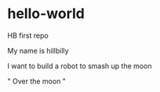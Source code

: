 # hello-world
HB first repo

My name is hillbilly

I want to build a robot to smash up the moon

"
Over the moon
"
<why>
